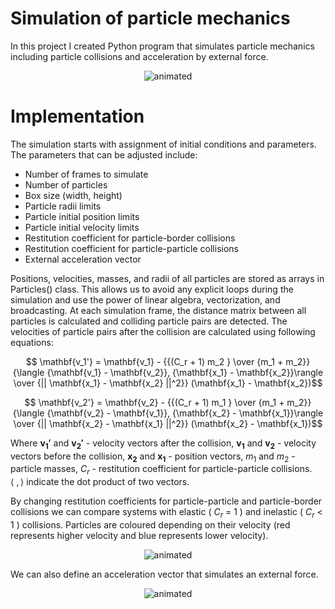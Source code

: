 # Simulation of particle mechanics 
In this project I created Python program that simulates particle mechanics including particle collisions and acceleration by external force.
<p align="center">
  <img src="https://github.com/ineporozhnii/Particles_in_the_box/blob/main/media/simulation_light.gif" alt="animated" />
</p>

# Implementation 
The simulation starts with assignment of initial conditions and parameters. The parameters that can be adjusted include: 
* Number of frames to simulate 
* Number of particles 
* Box size (width, height)
* Particle radii limits
* Particle initial position limits
* Particle initial velocity limits
* Restitution coefficient for particle-border collisions
* Restitution coefficient for particle-particle collisions
* External acceleration vector  

Positions, velocities, masses, and radii of all particles are stored as arrays in Particles() class. This allows us to avoid any explicit loops during the simulation and use the power of linear algebra, vectorization, and broadcasting. At each simulation frame, the distance matrix between all particles is calculated and colliding particle pairs are detected. The velocities of particle pairs after the collision are calculated using following equations:

$$ \mathbf{v_1'} = \mathbf{v_1} - {{(C_r + 1) m_2 } \over {m_1 + m_2}} {\langle {\mathbf{v_1} - \mathbf{v_2}}, {\mathbf{x_1} - \mathbf{x_2}}\rangle \over {|| \mathbf{x_1} - \mathbf{x_2} ||^2}} (\mathbf{x_1} - \mathbf{x_2})$$

$$ \mathbf{v_2'} = \mathbf{v_2} - {{(C_r + 1) m_1 } \over {m_1 + m_2}} {\langle {\mathbf{v_2} - \mathbf{v_1}}, {\mathbf{x_2} - \mathbf{x_1}}\rangle \over {|| \mathbf{x_2} - \mathbf{x_1} ||^2}} (\mathbf{x_2} - \mathbf{x_1})$$

Where $\mathbf{v_1'}$ and $\mathbf{v_2'}$ - velocity vectors after the collision, $\mathbf{v_1}$ and $\mathbf{v_2}$ - velocity vectors before the collision, $\mathbf{x_2}$ and $\mathbf{x_1}$ - position vectors, $m_1$ and $m_2$ - particle masses, $C_r$ - restitution coefficient for particle-particle collisions. $\langle \ , \rangle$ indicate the dot product of two vectors.

By changing restitution coefficients for particle-particle and particle-border collisions we can compare systems with elastic ( $C_r$ = 1 ) and inelastic ( $C_r$ < 1 ) collisions. Particles are coloured depending on their velocity (red represents higher velocity and blue represents lower velocity).

<p align="center">
  <img src="https://github.com/ineporozhnii/Particles_in_the_box/blob/main/media/restitution_coef_comparison.gif" alt="animated" />
</p>

We can also define an acceleration vector that simulates an external force. 

<p align="center">
  <img src="https://github.com/ineporozhnii/Particles_in_the_box/blob/main/media/acceleration_vector_comparison.gif" alt="animated" />
</p>

